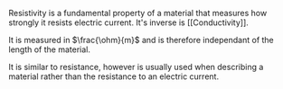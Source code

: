 Resistivity is a fundamental property of a material that measures how strongly it resists electric current. It's inverse is [[Conductivity]].

It is measured in $\frac{\ohm}{m}$ and is therefore independant of the length of the material.

It is similar to resistance, however is usually used when describing a material rather than the resistance to an electric current.


